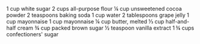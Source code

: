 1 cup white sugar
2 cups all-purpose flour
¼ cup unsweetened cocoa powder
2 teaspoons baking soda
1 cup water
2 tablespoons grape jelly
1 cup mayonnaise
1 cup mayonnaise
¼ cup butter, melted
⅓ cup half-and-half cream
¾ cup packed brown sugar
½ teaspoon vanilla extract
1 ¾ cups confectioners' sugar
